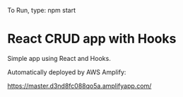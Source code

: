 To Run, type:
 npm start

# React CRUD app with Hooks

Simple app using React and Hooks.

Automatically deployed by AWS Amplify:

https://master.d3nd8fc088qo5a.amplifyapp.com/
